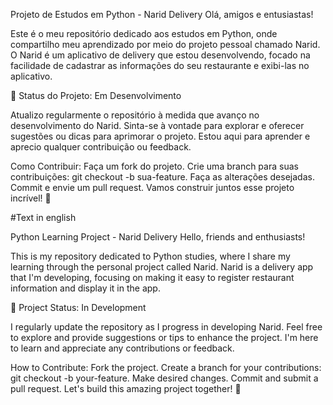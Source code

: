 Projeto de Estudos em Python - Narid Delivery
Olá, amigos e entusiastas!

Este é o meu repositório dedicado aos estudos em Python, onde compartilho meu aprendizado por meio do projeto pessoal chamado Narid. O Narid é um aplicativo de delivery que estou desenvolvendo, focado na facilidade de cadastrar as informações do seu restaurante e exibi-las no aplicativo.

🚀 Status do Projeto: Em Desenvolvimento

Atualizo regularmente o repositório à medida que avanço no desenvolvimento do Narid. Sinta-se à vontade para explorar e oferecer sugestões ou dicas para aprimorar o projeto. Estou aqui para aprender e aprecio qualquer contribuição ou feedback.

Como Contribuir:
Faça um fork do projeto.
Crie uma branch para suas contribuições: git checkout -b sua-feature.
Faça as alterações desejadas.
Commit e envie um pull request.
Vamos construir juntos esse projeto incrível! 🌟

#Text in english

Python Learning Project - Narid Delivery
Hello, friends and enthusiasts!

This is my repository dedicated to Python studies, where I share my learning through the personal project called Narid. Narid is a delivery app that I'm developing, focusing on making it easy to register restaurant information and display it in the app.

🚀 Project Status: In Development

I regularly update the repository as I progress in developing Narid. Feel free to explore and provide suggestions or tips to enhance the project. I'm here to learn and appreciate any contributions or feedback.

How to Contribute:
Fork the project.
Create a branch for your contributions: git checkout -b your-feature.
Make desired changes.
Commit and submit a pull request.
Let's build this amazing project together! 🌟
